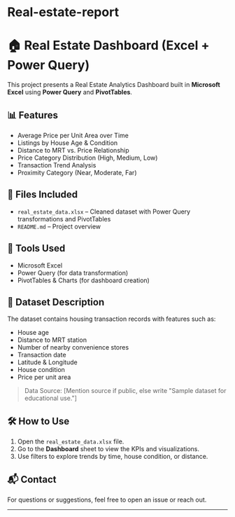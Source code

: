 # Real-estate-report
# 🏠 Real Estate Dashboard (Excel + Power Query)

This project presents a Real Estate Analytics Dashboard built in **Microsoft Excel** using **Power Query** and **PivotTables**.

## 📊 Features

- Average Price per Unit Area over Time
- Listings by House Age & Condition
- Distance to MRT vs. Price Relationship
- Price Category Distribution (High, Medium, Low)
- Transaction Trend Analysis
- Proximity Category (Near, Moderate, Far)

## 📁 Files Included

- `real_estate_data.xlsx` – Cleaned dataset with Power Query transformations and PivotTables
- `README.md` – Project overview

## 🧩 Tools Used

- Microsoft Excel
- Power Query (for data transformation)
- PivotTables & Charts (for dashboard creation)

## 📌 Dataset Description

The dataset contains housing transaction records with features such as:
- House age
- Distance to MRT station
- Number of nearby convenience stores
- Transaction date
- Latitude & Longitude
- House condition
- Price per unit area

> Data Source: [Mention source if public, else write "Sample dataset for educational use."]

## 🛠 How to Use

1. Open the `real_estate_data.xlsx` file.
2. Go to the **Dashboard** sheet to view the KPIs and visualizations.
3. Use filters to explore trends by time, house condition, or distance.

## 📬 Contact

For questions or suggestions, feel free to open an issue or reach out.

---
